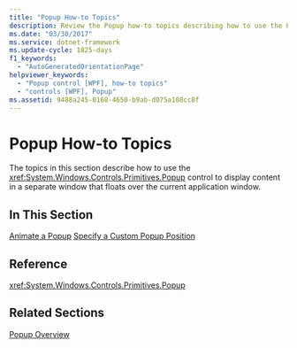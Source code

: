 ```yaml
---
title: "Popup How-to Topics"
description: Review the Popup how-to topics describing how to use the Popup control to display content in a separate window that floats over the current application window.
ms.date: "03/30/2017"
ms.service: dotnet-framework
ms.update-cycle: 1825-days
f1_keywords:
  - "AutoGeneratedOrientationPage"
helpviewer_keywords:
  - "Popup control [WPF], how-to topics"
  - "controls [WPF], Popup"
ms.assetid: 9488a245-0168-4650-b9ab-d075a108cc8f
---
```

# Popup How-to Topics

The topics in this section describe how to use the <xref:System.Windows.Controls.Primitives.Popup> control to display content in a separate window that floats over the current application window.

## In This Section

[Animate a Popup](how-to-animate-a-popup.md)
[Specify a Custom Popup Position](how-to-specify-a-custom-popup-position.md)

## Reference

<xref:System.Windows.Controls.Primitives.Popup>

## Related Sections

[Popup Overview](popup-overview.md)
